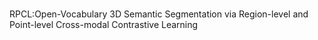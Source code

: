 # 
RPCL:Open-Vocabulary 3D Semantic Segmentation via Region-level and Point-level Cross-modal Contrastive Learning
